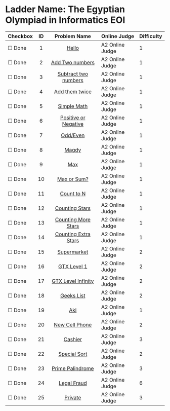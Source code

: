 # Ladder Name: The Egyptian Olympiad in Informatics EOI

| Checkbox | ID  | Problem Name | Online Judge | Difficulty |
|---|:---:|:---:|---|---|
|&#9744; Done|1|[Hello](p?ID=343)|A2 Online Judge|1|
|&#9744; Done|2|[Add Two numbers](p?ID=344)|A2 Online Judge|1|
|&#9744; Done|3|[Subtract two numbers](p?ID=345)|A2 Online Judge|1|
|&#9744; Done|4|[Add them twice](p?ID=346)|A2 Online Judge|1|
|&#9744; Done|5|[Simple Math](p?ID=347)|A2 Online Judge|1|
|&#9744; Done|6|[Positive or Negative](p?ID=348)|A2 Online Judge|1|
|&#9744; Done|7|[Odd/Even](p?ID=349)|A2 Online Judge|1|
|&#9744; Done|8|[Magdy](p?ID=350)|A2 Online Judge|1|
|&#9744; Done|9|[Max](p?ID=351)|A2 Online Judge|1|
|&#9744; Done|10|[Max or Sum?](p?ID=352)|A2 Online Judge|1|
|&#9744; Done|11|[Count to N](p?ID=353)|A2 Online Judge|1|
|&#9744; Done|12|[Counting Stars](p?ID=354)|A2 Online Judge|1|
|&#9744; Done|13|[Counting More Stars](p?ID=355)|A2 Online Judge|1|
|&#9744; Done|14|[Counting Extra Stars](p?ID=356)|A2 Online Judge|1|
|&#9744; Done|15|[Supermarket](p?ID=357)|A2 Online Judge|2|
|&#9744; Done|16|[GTX Level 1](p?ID=359)|A2 Online Judge|2|
|&#9744; Done|17|[GTX Level Infinity](p?ID=360)|A2 Online Judge|2|
|&#9744; Done|18|[Geeks List](p?ID=361)|A2 Online Judge|2|
|&#9744; Done|19|[Aki](p?ID=362)|A2 Online Judge|1|
|&#9744; Done|20|[New Cell Phone](p?ID=363)|A2 Online Judge|2|
|&#9744; Done|21|[Cashier](p?ID=364)|A2 Online Judge|3|
|&#9744; Done|22|[Special Sort](p?ID=365)|A2 Online Judge|2|
|&#9744; Done|23|[Prime Palindrome](p?ID=366)|A2 Online Judge|3|
|&#9744; Done|24|[Legal Fraud](p?ID=370)|A2 Online Judge|6|
|&#9744; Done|25|[Private](p?ID=392)|A2 Online Judge|3|
